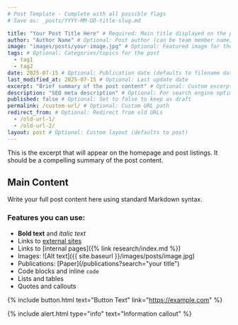 ```yaml
---
# Post Template - Complete with all possible flags
# Save as: _posts/YYYY-MM-DD-title-slug.md

title: "Your Post Title Here" # Required: Main title displayed on the post
author: "Author Name" # Optional: Post author (can be team member name)
image: "images/posts/your-image.jpg" # Optional: Featured image for the post
tags: # Optional: Categories/topics for the post
  - tag1
  - tag2
date: 2025-07-15 # Optional: Publication date (defaults to filename date)
last_modified_at: 2025-07-15 # Optional: Last update date
excerpt: "Brief summary of the post content" # Optional: Custom excerpt (defaults to first paragraph)
description: "SEO meta description" # Optional: For search engine optimization
published: false # Optional: Set to false to keep as draft
permalink: /custom-url/ # Optional: Custom URL path
redirect_from: # Optional: Redirect from old URLs
  - /old-url-1/
  - /old-url-2/
layout: post # Optional: Custom layout (defaults to post)
---
```


<!-- excerpt start -->

This is the excerpt that will appear on the homepage and post listings. It should be a compelling summary of the post content.

<!-- excerpt end -->

## Main Content

Write your full post content here using standard Markdown syntax.

### Features you can use:

- **Bold text** and _italic text_
- Links to [external sites](https://example.com)
- Links to [internal pages]({% link research/index.md %})
- Images: ![Alt text]({{ site.baseurl }}/images/posts/image.jpg)
- Publications: [Paper](/publications?search="your title")
- Code blocks and inline `code`
- Lists and tables
- Quotes and callouts

{% include button.html text="Button Text" link="https://example.com" %}

{% include alert.html type="info" text="Information callout" %}
